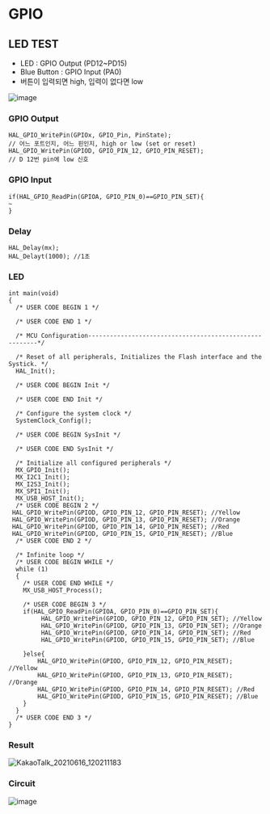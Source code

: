 # GPIO

## LED TEST
* LED : GPIO Output (PD12~PD15)
* Blue Button : GPIO Input (PA0)
* 버튼이 입력되면 high, 입력이 없다면 low

![image](https://user-images.githubusercontent.com/68395698/122168738-9c352e00-ceb7-11eb-80d9-6b6504147c1b.png)
### GPIO Output
```
HAL_GPIO_WritePin(GPIOx, GPIO_Pin, PinState);
// 어느 포트인지, 어느 핀인지, high or low (set or reset)
HAL_GPIO_WritePin(GPIOD, GPIO_PIN_12, GPIO_PIN_RESET);
// D 12번 pin에 low 신호
```
### GPIO Input
```
if(HAL_GPIO_ReadPin(GPIOA, GPIO_PIN_0)==GPIO_PIN_SET){
~
}
```
### Delay
```
HAL_Delay(mx);
HAL_Delayt(1000); //1초
```

### LED
```
int main(void)
{
  /* USER CODE BEGIN 1 */

  /* USER CODE END 1 */

  /* MCU Configuration--------------------------------------------------------*/

  /* Reset of all peripherals, Initializes the Flash interface and the Systick. */
  HAL_Init();

  /* USER CODE BEGIN Init */

  /* USER CODE END Init */

  /* Configure the system clock */
  SystemClock_Config();

  /* USER CODE BEGIN SysInit */

  /* USER CODE END SysInit */

  /* Initialize all configured peripherals */
  MX_GPIO_Init();
  MX_I2C1_Init();
  MX_I2S3_Init();
  MX_SPI1_Init();
  MX_USB_HOST_Init();
  /* USER CODE BEGIN 2 */
 HAL_GPIO_WritePin(GPIOD, GPIO_PIN_12, GPIO_PIN_RESET); //Yellow
 HAL_GPIO_WritePin(GPIOD, GPIO_PIN_13, GPIO_PIN_RESET); //Orange
 HAL_GPIO_WritePin(GPIOD, GPIO_PIN_14, GPIO_PIN_RESET); //Red
 HAL_GPIO_WritePin(GPIOD, GPIO_PIN_15, GPIO_PIN_RESET); //Blue
  /* USER CODE END 2 */

  /* Infinite loop */
  /* USER CODE BEGIN WHILE */
  while (1)
  {
    /* USER CODE END WHILE */
    MX_USB_HOST_Process();

    /* USER CODE BEGIN 3 */
	if(HAL_GPIO_ReadPin(GPIOA, GPIO_PIN_0)==GPIO_PIN_SET){
		 HAL_GPIO_WritePin(GPIOD, GPIO_PIN_12, GPIO_PIN_SET); //Yellow
		 HAL_GPIO_WritePin(GPIOD, GPIO_PIN_13, GPIO_PIN_SET); //Orange
		 HAL_GPIO_WritePin(GPIOD, GPIO_PIN_14, GPIO_PIN_SET); //Red
		 HAL_GPIO_WritePin(GPIOD, GPIO_PIN_15, GPIO_PIN_SET); //Blue

	}else{
		HAL_GPIO_WritePin(GPIOD, GPIO_PIN_12, GPIO_PIN_RESET); //Yellow
		HAL_GPIO_WritePin(GPIOD, GPIO_PIN_13, GPIO_PIN_RESET); //Orange
		HAL_GPIO_WritePin(GPIOD, GPIO_PIN_14, GPIO_PIN_RESET); //Red
		HAL_GPIO_WritePin(GPIOD, GPIO_PIN_15, GPIO_PIN_RESET); //Blue
	}
  }
  /* USER CODE END 3 */
}
 ```
 
 ### Result
![KakaoTalk_20210616_120211183](https://user-images.githubusercontent.com/68395698/122151822-2d49dc00-ce9b-11eb-8a46-4f54e403c4f2.gif)

### Circuit
![image](https://user-images.githubusercontent.com/68395698/122168659-86c00400-ceb7-11eb-84a9-83b64785176b.png)
